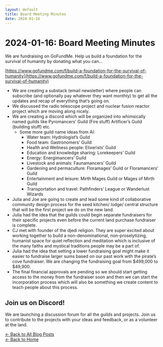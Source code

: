 ```yaml
---
layout: default
title: Board Meeting Minutes
date: 2024-01-16
---
```


# 2024-01-16: Board Meeting Minutes

We are fundraising on GoFundMe. Help us build a foundation for the survival of humanity by donating what you can…

[https://www.gofundme.com/f/build-a-foundation-for-the-survival-of-humanity](https://www.gofundme.com/f/build-a-foundation-for-the-survival-of-humanity)

- We are creating a substack (email newsletter) where people can subscribe (and optionally pay whatever they want monthly) to get all the updates and recap of everything that’s going on.
- We discussed the radio telescope project and nuclear fusion reactor project which are moving along nicely.
- We are creating a discord which will be organized into whimsically named guilds like Pyromancers’ Guild (Fire stuff) Artificer’s Guild (building stuff) etc. 
    - Some more guild name ideas from AI: 
        - Water team: Hydrologist’s Guild
        - Food team: Gastronomers’ Guild
        - Health and Wellness people: Elixerists’ Guild
        - Education and knowledge sharing: Lorekeepers’ Guild
        - Energy: Energimancers’ Guild
        - Livestock and animals: Faunamancers’ Guild
        - Gardening and permaculture: Floramages’ Guild or Floramancers’ Guild
        - Entertainment and leisure: Mirth Mages Guild or Mages of Mirth Guild
        - Transportation and travel: Pathfinders’ League or Wanderlust Wizards
- Julia and Joe are going to create and lead some kind of collaborative community design process for the seed kitchen/ lodge/ central structure that will be the first project we do on the new land.
- Julia had the idea that the guilds could begin separate fundraisers for their specific projects even before the current land purchase fundraiser is complete.
- CJ met with founder of the djedi religion. They are super excited about working together to build a non-denominational, non-proselytizing, humanist space for quiet reflection and meditation which is inclusive of the many faiths and mystical traditions people may be a part of.
- Julia had the idea that setting a lower fundraising goal might make it easier to fundraise larger sums based on our past work with the pirate’s cove fundraiser. We are changing the fundraising goal from $499,000 to $49,900.
- The final financial approvals are pending so we should start getting access to the money from the fundraiser soon and then we can start the incorporation process which will also be something we create content to teach people about this process.
## Join us on Discord!
We are launching a discussion forum for all the guilds and projects. Join us to contribute to the projects with your ideas and feedback, or as a volunteer at the land.


[← Back to All Blog Posts](/blog/)  
[← Back to Home](/)
